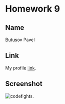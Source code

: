 # Homework 9

## Name

Butusov Pavel


## Link

My profile [link]( https://codefights.com/profile/pavelbutusov/stats ).


## Screenshot

![codefights]( http://clip2net.com/clip/m0/aec0a-clip-329kb.jpg?nocache=1 ).
